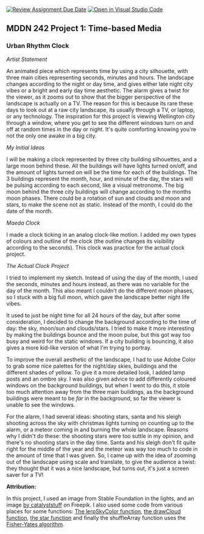 [![Review Assignment Due Date](https://classroom.github.com/assets/deadline-readme-button-24ddc0f5d75046c5622901739e7c5dd533143b0c8e959d652212380cedb1ea36.svg)](https://classroom.github.com/a/JAZAP9dv)
[![Open in Visual Studio Code](https://classroom.github.com/assets/open-in-vscode-718a45dd9cf7e7f842a935f5ebbe5719a5e09af4491e668f4dbf3b35d5cca122.svg)](https://classroom.github.com/online_ide?assignment_repo_id=11439689&assignment_repo_type=AssignmentRepo)
## MDDN 242 Project 1: Time-based Media  

### Urban Rhythm Clock

*Artist Statement*
>
An animated piece which represents time by using a city silhouette, with three main cities representing seconds, minutes and hours. The landscape changes according to the night or day time, and gives either late night city vibes or a bright and early day time aesthetic. The alarm gives a twist for the viewer, as it zooms out to show that the bigger perspective of the landscape is actually on a TV. The reason for this is because its rare these days to look out at a raw city landscape, its usually through a TV, or laptop, or any technology. The inspiration for this project is viewing Wellington city through a window, where you get to see the different windows turn on and off at random times in the day or night. It's quite comforting knowing you're not the only one awake in a big city.  
>
*My Initial Ideas*
>
I will be making a clock represented by three city building silhouettes, and a large moon behind these. All the buildings will have lights turned on/off, and the amount of lights turned on will be the time for each of the buildings. The 3 buildings represent the month, hour, and minute of the day, the stars will be pulsing according to each second, like a visual metronome. The big moon behind the three city buildings will change according to the months moon phases.
There could be a rotation of sun and clouds and moon and stars, to make the scene not as static. 
Instead of the month, I could do the date of the month. 
>
*Maeda Clock*
>
I made a clock ticking in an analog clock-like motion. I added my own types of colours and outline of the clock (the outline changes its 
visibility according to the seconds). This clock was practice for the actual clock project. 
>
*The Actual Clock Project*
>
I tried to implement my sketch. Instead of using the day of the month, I used the seconds, minutes and hours instead, as there was no variable for the day of the month. This also meant I couldn't do the different moon phases, so I stuck with a big full moon, which gave the landscape better night life vibes. 

It used to just be night time for all 24 hours of the day, but after some consideration, I decided to change the background according to the time of day: the sky, moon/sun and clouds/stars. I tried to make it more interesting by making the buildings bounce and the moon pulse, but this got way too busy and weird for the static windows. If a city building is bouncing, it also gives a more kid-like version of what I'm trying to portray. 

To improve the overall aesthetic of the landscape, I had to use Adobe Color to grab some nice palettes for the night/day skies, buildings and the different shades of yellow. To give it a more detailed look, I added lamp posts and an ombre sky. I was also given advice to add differently coloured windows on the background buildings, but when I went to do this, it stole too much attention away from the three main buildings, as the background buildings were meant to be *far* in the background, so far the viewer is unable to see the windows. 

For the alarm, I had several ideas: shooting stars, santa and his sleigh shooting across the sky with christmas lights turning on counting up to the alarm, or a meteor coming in and burning the whole landscape. Reasons why I didn't do these: the shooting stars were too suttle in my opinion, and there's no shooting stars in the day time. Santa and his sleigh don't fit quite right for the middle of the year and the meteor was way too much to code in the amount of time that I was given. 
So, I came up with the idea of zooming out of the landscape using scale and translate, to give the audience a twist: they thought that it was a nice landscape, but turns out, it's just a screen saver for a TV! 

**Attribution:**
>
In this project, I used an image from Stable Foundation in the lights, and an image <a href="https://www.freepik.com/free-vector/vintage-television-cartoon-icon-illustration_10340616.htm#query=tv%20cartoon%20yellow&position=1&from_view=search&track=ais">by catalyststuff</a> on Freepik. 
I also used some code from various places for some functions: <a href="https://stackoverflow.com/questions/60196138/lerp-background-colour-based-on-time-of-day">The lerpSkyColor function</a>, <a href="https://chat.openai.com/c/65fb3860-69f2-4e44-abf4-2457b2d9566f">the drawCloud function</a>, <a href="https://p5js.org/examples/form-star.html">the star function</a> and finally the shuffleArray function uses the <a href="https://www.geeksforgeeks.org/shuffle-a-given-array-using-fisher-yates-shuffle-algorithm/">Fisher-Yates algorithm</a>. 